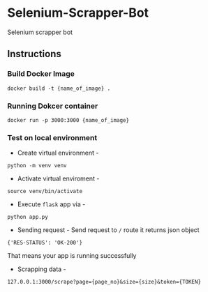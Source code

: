 # Selenium-Scrapper-Bot

Selenium scrapper bot

## Instructions

### Build Docker Image

```
docker build -t {name_of_image} .
```

### Running Dokcer container
```
docker run -p 3000:3000 {name_of_image}
```


### Test on local environment

* Create virtual environment -
```
python -m venv venv
```

* Activate virtual enviroment -
```
source venv/bin/activate
```

* Execute `flask` app via -
```
python app.py
```

* Sending request -
Send request to `/` route it returns json object
```
{'RES-STATUS': 'OK-200'}
```
That means your app is running successfully

* Scrapping data -
```
127.0.0.1:3000/scrape?page={page_no}&size={size}&token={TOKEN}
```
